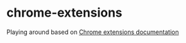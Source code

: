 # chrome-extensions

Playing around based on [Chrome extensions documentation](https://developer.chrome.com/docs/extensions/get-started)

